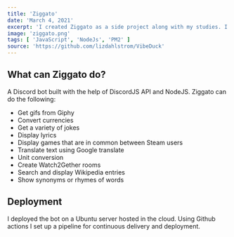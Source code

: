 ```yaml
---
title: 'Ziggato'
date: 'March 4, 2021'
excerpt: 'I created Ziggato as a side project along with my studies. I had used Wikipedia API for a uni project and wanted create a utility for a small Discord server used by myself and some friends. As time went on I added more and more features.'
image: 'ziggato.png'
tags: [ 'JavaScript', 'NodeJs', 'PM2' ]
source: 'https://github.com/lizdahlstrom/VibeDuck'
---
```


## What can Ziggato do?

A Discord bot built with the help of DiscordJS API and NodeJS. Ziggato can do the following:

- Get gifs from Giphy
- Convert currencies
- Get a variety of jokes
- Display lyrics
- Display games that are in common between Steam users
- Translate text using Google translate
- Unit conversion
- Create Watch2Gether rooms
- Search and display Wikipedia entries
- Show synonyms or rhymes of words

## Deployment

I deployed the bot on a Ubuntu server hosted in the cloud. Using Github actions I set up a pipeline for continuous delivery and deployment.

